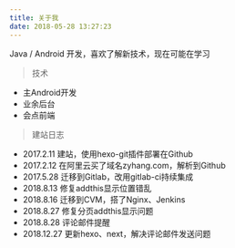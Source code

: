 ```yaml
---
title: 关于我
date: 2018-05-28 13:27:23
---
```


Java / Android 开发，喜欢了解新技术，现在可能在学习

> 技术

- 主Android开发
- 业余后台
- 会点前端

> 建站日志

- 2017.2.11 建站，使用hexo-git插件部署在Github
- 2017.2.12 在阿里云买了域名zyhang.com，解析到Github
- 2017.5.28 迁移到Gitlab，改用gitlab-ci持续集成
- 2018.8.13 修复addthis显示位置错乱
- 2018.8.16 迁移到CVM，搭了Nginx、Jenkins
- 2018.8.27 修复分页addthis显示问题
- 2018.8.28 评论邮件提醒
- 2018.12.27 更新hexo、next，解决评论邮件发送问题